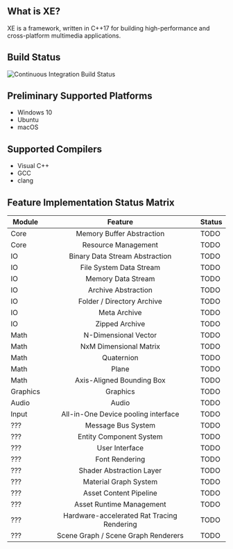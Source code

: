 
## What is XE?
XE is a framework, written in C++17 for building high-performance and cross-platform multimedia applications.

## Build Status

![Continuous Integration Build Status](https://github.com/fapablazacl/XE/actions/workflows/ci.yml/badge.svg)

## Preliminary Supported Platforms
* Windows 10
* Ubuntu
* macOS

## Supported Compilers
* Visual C++
* GCC
* clang 

## Feature Implementation Status Matrix
| Module            | Feature                                      | Status    |
| -------------     |:-------------:                               | ------    |
| Core              | Memory Buffer Abstraction                    | TODO      |
| Core              | Resource Management                          | TODO      |
| IO                | Binary Data Stream Abstraction               | TODO      |
| IO                | File System Data Stream                      | TODO      |
| IO                | Memory Data Stream                           | TODO      |
| IO                | Archive Abstraction                          | TODO      |
| IO                | Folder / Directory Archive                   | TODO      |
| IO                | Meta Archive                                 | TODO      |
| IO                | Zipped Archive                               | TODO      |
| Math              | N-Dimensional Vector                         | TODO      |
| Math              | NxM Dimensional Matrix                       | TODO      |
| Math              | Quaternion                                   | TODO      |
| Math              | Plane                                        | TODO      |
| Math              | Axis-Aligned Bounding Box                    | TODO      |
| Graphics          | Graphics                                     | TODO      |
| Audio             | Audio                                        | TODO      |
| Input             | All-in-One Device pooling interface          | TODO      |
| ???               | Message Bus System                           | TODO      |
| ???               | Entity Component System                      | TODO      |
| ???               | User Interface                               | TODO      |
| ???               | Font Rendering                               | TODO      |
| ???               | Shader Abstraction Layer                     | TODO      |
| ???               | Material Graph System                        | TODO      |
| ???               | Asset Content Pipeline                       | TODO      |
| ???               | Asset Runtime Management                     | TODO      |
| ???               | Hardware-accelerated Rat Tracing Rendering   | TODO      |
| ???               | Scene Graph / Scene Graph Renderers          | TODO      |
